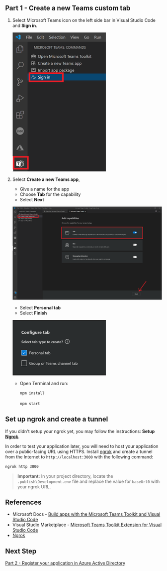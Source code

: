 ## Part 1 - Create a new Teams custom tab

1. Select Microsoft Teams icon on the left side bar in Visual Studio Code and **Sign in**.

   ![Microsoft Teams Toolkit Extension for Visual Studio Code](/Labs/Images/CreateTeamsTab-1.png)
   
1. Select **Create a new Teams app**, 
   * Give a name for the app 
   * Choose **Tab** for the capability
   * Select **Next**
   
   ![Microsoft Teams Toolkit Extension for Visual Studio Code](/Labs/Images/CreateTeamsTab-2.png)
   
   * Select **Personal tab**
   * Select **Finish**
   
   ![Microsoft Teams Toolkit Extension for Visual Studio Code](/Labs/Images/CreateTeamsTab-3.PNG)
   
   * Open Terminal and run:
   
      ```Bash
      npm install

      npm start
      ```
## Set up ngrok and create a tunnel
If you didn't setup your ngrok yet, you may follow the instructions: **Setup [Ngrok](https://ngrok.com/download)**.

In order to test your application later, you will need to host your application over a public-facing URL using HTTPS. Install [ngrok](https://ngrok.com/download) and create a tunnel from the Internet to `http://localhost:3000` with the following command:

```Bash
ngrok http 3000
```

> **Important:** In your project directory, locate the `.publish\Development.env` file and replace the value for `baseUrl0` with your ngrok URL. 

## References
- Microsoft Docs - [Build apps with the Microsoft Teams Toolkit and Visual Studio Code](https://cda.ms/1Jj)
- Visual Studio Marketplace - [Microsoft Teams Toolkit Extension for Visual Studio Code](https://marketplace.visualstudio.com/items?itemName=TeamsDevApp.ms-teams-vscode-extension)
- [Ngrok](https://ngrok.com/download)

## Next Step
[Part 2 - Register your application in Azure Active Directory](/Labs/02-Register_your_app_in_Azure_AD.md)